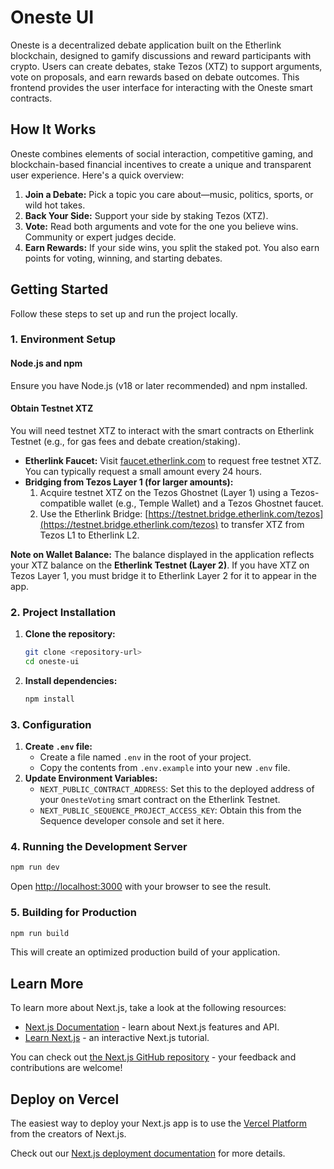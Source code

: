 # Oneste UI

Oneste is a decentralized debate application built on the Etherlink blockchain, designed to gamify discussions and reward participants with crypto. Users can create debates, stake Tezos (XTZ) to support arguments, vote on proposals, and earn rewards based on debate outcomes. This frontend provides the user interface for interacting with the Oneste smart contracts.

## How It Works

Oneste combines elements of social interaction, competitive gaming, and blockchain-based financial incentives to create a unique and transparent user experience. Here's a quick overview:

1.  **Join a Debate:** Pick a topic you care about—music, politics, sports, or wild hot takes.
2.  **Back Your Side:** Support your side by staking Tezos (XTZ).
3.  **Vote:** Read both arguments and vote for the one you believe wins. Community or expert judges decide.
4.  **Earn Rewards:** If your side wins, you split the staked pot. You also earn points for voting, winning, and starting debates.

## Getting Started

Follow these steps to set up and run the project locally.

### 1. Environment Setup

#### Node.js and npm
Ensure you have Node.js (v18 or later recommended) and npm installed.

#### Obtain Testnet XTZ
You will need testnet XTZ to interact with the smart contracts on Etherlink Testnet (e.g., for gas fees and debate creation/staking).

*   **Etherlink Faucet:** Visit [faucet.etherlink.com](https://faucet.etherlink.com) to request free testnet XTZ. You can typically request a small amount every 24 hours.
*   **Bridging from Tezos Layer 1 (for larger amounts):**
    1.  Acquire testnet XTZ on the Tezos Ghostnet (Layer 1) using a Tezos-compatible wallet (e.g., Temple Wallet) and a Tezos Ghostnet faucet.
    2.  Use the Etherlink Bridge: [https://testnet.bridge.etherlink.com/tezos](https://testnet.bridge.etherlink.com/tezos) to transfer XTZ from Tezos L1 to Etherlink L2.

**Note on Wallet Balance:** The balance displayed in the application reflects your XTZ balance on the **Etherlink Testnet (Layer 2)**. If you have XTZ on Tezos Layer 1, you must bridge it to Etherlink Layer 2 for it to appear in the app.

### 2. Project Installation

1.  **Clone the repository:**
    ```bash
    git clone <repository-url>
    cd oneste-ui
    ```
2.  **Install dependencies:**
    ```bash
    npm install
    ```

### 3. Configuration

1.  **Create `.env` file:**
    *   Create a file named `.env` in the root of your project.
    *   Copy the contents from `.env.example` into your new `.env` file.
2.  **Update Environment Variables:**
    *   `NEXT_PUBLIC_CONTRACT_ADDRESS`: Set this to the deployed address of your `OnesteVoting` smart contract on the Etherlink Testnet.
    *   `NEXT_PUBLIC_SEQUENCE_PROJECT_ACCESS_KEY`: Obtain this from the Sequence developer console and set it here.

### 4. Running the Development Server

```bash
npm run dev
```

Open [http://localhost:3000](http://localhost:3000) with your browser to see the result.

### 5. Building for Production

```bash
npm run build
```

This will create an optimized production build of your application.

## Learn More

To learn more about Next.js, take a look at the following resources:

-   [Next.js Documentation](https://nextjs.org/docs) - learn about Next.js features and API.
-   [Learn Next.js](https://nextjs.org/learn) - an interactive Next.js tutorial.

You can check out [the Next.js GitHub repository](https://github.com/vercel/next.js) - your feedback and contributions are welcome!

## Deploy on Vercel

The easiest way to deploy your Next.js app is to use the [Vercel Platform](https://vercel.com/new?utm_medium=default-template&filter=next.js&utm_source=create-next-app&utm_campaign=create-next-app-readme) from the creators of Next.js.

Check out our [Next.js deployment documentation](https://nextjs.org/docs/app/building-your-application/deploying) for more details.
